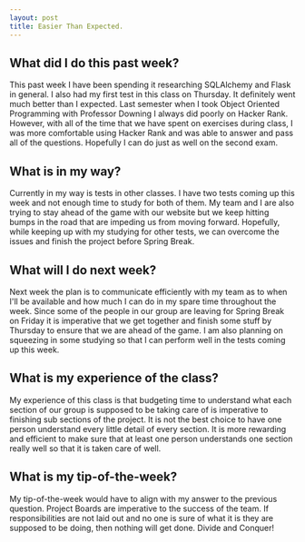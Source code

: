 ```yaml
---
layout: post
title: Easier Than Expected.
---
```

## What did I do this past week?
This past week I have been spending it researching SQLAlchemy and Flask in general. I also had my first test in this class on Thursday. It definitely went much better than I expected. Last semester when I took Object Oriented Programming with Professor Downing I always did poorly on Hacker Rank. However, with all of the time that we have spent on exercises during class, I was more comfortable using Hacker Rank and was able to answer and pass all of the questions. Hopefully I can do just as well on the second exam. 

## What is in my way?
Currently in my way is tests in other classes. I have two tests coming up this week and not enough time to study for both of them. My team and I are also trying to stay ahead of the game with our website but we keep hitting bumps in the road that are impeding us from moving forward. Hopefully, while keeping up with my studying for other tests, we can overcome the issues and finish the project before Spring Break. 

## What will I do next week?
Next week the plan is to communicate efficiently with my team as to when I'll be available and how much I can do in my spare time throughout the week. Since some of the people in our group are leaving for Spring Break on Friday it is imperative that we get together and finish some stuff by Thursday to ensure that we are ahead of the game. I am also planning on squeezing in some studying so that I can perform well in the tests coming up this week. 

## What is my experience of the class?
My experience of this class is that budgeting time to understand what each section of our group is supposed to be taking care of is imperative to finishing sub sections of the project. It is not the best choice to have one person understand every little detail of every section. It is more rewarding and efficient to make sure that at least one person understands one section really well so that it is taken care of well. 

## What is my tip-of-the-week?
My tip-of-the-week would have to align with my answer to the previous question. Project Boards are imperative to the success of the team. If responsibilities are not laid out and no one is sure of what it is they are supposed to be doing, then nothing will get done. Divide and Conquer!